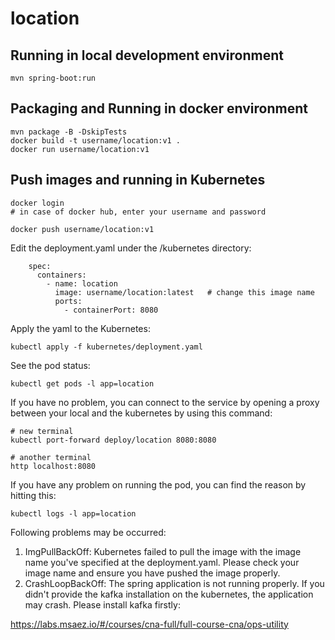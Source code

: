 # location

## Running in local development environment

```
mvn spring-boot:run
```

## Packaging and Running in docker environment

```
mvn package -B -DskipTests
docker build -t username/location:v1 .
docker run username/location:v1
```

## Push images and running in Kubernetes

```
docker login 
# in case of docker hub, enter your username and password

docker push username/location:v1
```

Edit the deployment.yaml under the /kubernetes directory:
```
    spec:
      containers:
        - name: location
          image: username/location:latest   # change this image name
          ports:
            - containerPort: 8080

```

Apply the yaml to the Kubernetes:
```
kubectl apply -f kubernetes/deployment.yaml
```

See the pod status:
```
kubectl get pods -l app=location
```

If you have no problem, you can connect to the service by opening a proxy between your local and the kubernetes by using this command:
```
# new terminal
kubectl port-forward deploy/location 8080:8080

# another terminal
http localhost:8080
```

If you have any problem on running the pod, you can find the reason by hitting this:
```
kubectl logs -l app=location
```

Following problems may be occurred:

1. ImgPullBackOff:  Kubernetes failed to pull the image with the image name you've specified at the deployment.yaml. Please check your image name and ensure you have pushed the image properly.
1. CrashLoopBackOff: The spring application is not running properly. If you didn't provide the kafka installation on the kubernetes, the application may crash. Please install kafka firstly:

https://labs.msaez.io/#/courses/cna-full/full-course-cna/ops-utility


